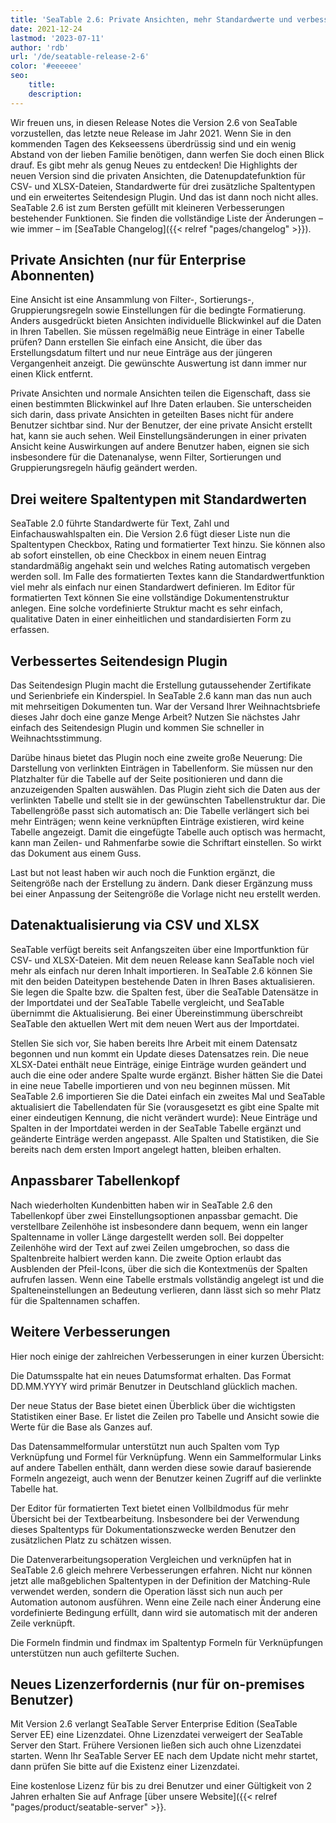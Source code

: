 ```yaml
---
title: 'SeaTable 2.6: Private Ansichten, mehr Standardwerte und verbessertes Seitendesign Plugin'
date: 2021-12-24
lastmod: '2023-07-11'
author: 'rdb'
url: '/de/seatable-release-2-6'
color: '#eeeeee'
seo:
    title:
    description:
---
```


Wir freuen uns, in diesen Release Notes die Version 2.6 von SeaTable vorzustellen, das letzte neue Release im Jahr 2021. Wenn Sie in den kommenden Tagen des Kekseessens überdrüssig sind und ein wenig Abstand von der lieben Familie benötigen, dann werfen Sie doch einen Blick drauf. Es gibt mehr als genug Neues zu entdecken! Die Highlights der neuen Version sind die privaten Ansichten, die Datenupdatefunktion für CSV- und XLSX-Dateien, Standardwerte für drei zusätzliche Spaltentypen und ein erweitertes Seitendesign Plugin. Und das ist dann noch nicht alles. SeaTable 2.6 ist zum Bersten gefüllt mit kleineren Verbesserungen bestehender Funktionen. Sie finden die vollständige Liste der Änderungen – wie immer – im [SeaTable Changelog]({{< relref "pages/changelog" >}}).

## Private Ansichten (nur für Enterprise Abonnenten)

Eine Ansicht ist eine Ansammlung von Filter-, Sortierungs-, Gruppierungsregeln sowie Einstellungen für die bedingte Formatierung. Anders ausgedrückt bieten Ansichten individuelle Blickwinkel auf die Daten in Ihren Tabellen. Sie müssen regelmäßig neue Einträge in einer Tabelle prüfen? Dann erstellen Sie einfach eine Ansicht, die über das Erstellungsdatum filtert und nur neue Einträge aus der jüngeren Vergangenheit anzeigt. Die gewünschte Auswertung ist dann immer nur einen Klick entfernt.

Private Ansichten und normale Ansichten teilen die Eigenschaft, dass sie einen bestimmten Blickwinkel auf Ihre Daten erlauben. Sie unterscheiden sich darin, dass private Ansichten in geteilten Bases nicht für andere Benutzer sichtbar sind. Nur der Benutzer, der eine private Ansicht erstellt hat, kann sie auch sehen. Weil Einstellungsänderungen in einer privaten Ansicht keine Auswirkungen auf andere Benutzer haben, eignen sie sich insbesondere für die Datenanalyse, wenn Filter, Sortierungen und Gruppierungsregeln häufig geändert werden.

## Drei weitere Spaltentypen mit Standardwerten

SeaTable 2.0 führte Standardwerte für Text, Zahl und Einfachauswahlspalten ein. Die Version 2.6 fügt dieser Liste nun die Spaltentypen Checkbox, Rating und formatierter Text hinzu. Sie können also ab sofort einstellen, ob eine Checkbox in einem neuen Eintrag standardmäßig angehakt sein und welches Rating automatisch vergeben werden soll. Im Falle des formatierten Textes kann die Standardwertfunktion viel mehr als einfach nur einen Standardwert definieren. Im Editor für formatierten Text können Sie eine vollständige Dokumentenstruktur anlegen. Eine solche vordefinierte Struktur macht es sehr einfach, qualitative Daten in einer einheitlichen und standardisierten Form zu erfassen.

## Verbessertes Seitendesign Plugin

Das Seitendesign Plugin macht die Erstellung gutaussehender Zertifikate und Serienbriefe ein Kinderspiel. In SeaTable 2.6 kann man das nun auch mit mehrseitigen Dokumenten tun. War der Versand Ihrer Weihnachtsbriefe dieses Jahr doch eine ganze Menge Arbeit? Nutzen Sie nächstes Jahr einfach des Seitendesign Plugin und kommen Sie schneller in Weihnachtsstimmung.

Darübe hinaus bietet das Plugin noch eine zweite große Neuerung: Die Darstellung von verlinkten Einträgen in Tabellenform. Sie müssen nur den Platzhalter für die Tabelle auf der Seite positionieren und dann die anzuzeigenden Spalten auswählen. Das Plugin zieht sich die Daten aus der verlinkten Tabelle und stellt sie in der gewünschten Tabellenstruktur dar. Die Tabellengröße passt sich automatisch an: Die Tabelle verlängert sich bei mehr Einträgen; wenn keine verknüpften Einträge existieren, wird keine Tabelle angezeigt. Damit die eingefügte Tabelle auch optisch was hermacht, kann man Zeilen- und Rahmenfarbe sowie die Schriftart einstellen. So wirkt das Dokument aus einem Guss.

Last but not least haben wir auch noch die Funktion ergänzt, die Seitengröße nach der Erstellung zu ändern. Dank dieser Ergänzung muss bei einer Anpassung der Seitengröße die Vorlage nicht neu erstellt werden.

## Datenaktualisierung via CSV und XLSX

SeaTable verfügt bereits seit Anfangszeiten über eine Importfunktion für CSV- und XLSX-Dateien. Mit dem neuen Release kann SeaTable noch viel mehr als einfach nur deren Inhalt importieren. In SeaTable 2.6 können Sie mit den beiden Dateitypen bestehende Daten in Ihren Bases aktualisieren. Sie legen die Spalte bzw. die Spalten fest, über die SeaTable Datensätze in der Importdatei und der SeaTable Tabelle vergleicht, und SeaTable übernimmt die Aktualisierung. Bei einer Übereinstimmung überschreibt SeaTable den aktuellen Wert mit dem neuen Wert aus der Importdatei.

Stellen Sie sich vor, Sie haben bereits Ihre Arbeit mit einem Datensatz begonnen und nun kommt ein Update dieses Datensatzes rein. Die neue XLSX-Datei enthält neue Einträge, einige Einträge wurden geändert und auch die eine oder andere Spalte wurde ergänzt. Bisher hätten Sie die Datei in eine neue Tabelle importieren und von neu beginnen müssen. Mit SeaTable 2.6 importieren Sie die Datei einfach ein zweites Mal und SeaTable aktualisiert die Tabellendaten für Sie (vorausgesetzt es gibt eine Spalte mit einer eindeutigen Kennung, die nicht verändert wurde): Neue Einträge und Spalten in der Importdatei werden in der SeaTable Tabelle ergänzt und geänderte Einträge werden angepasst. Alle Spalten und Statistiken, die Sie bereits nach dem ersten Import angelegt hatten, bleiben erhalten.

## Anpassbarer Tabellenkopf

Nach wiederholten Kundenbitten haben wir in SeaTable 2.6 den Tabellenkopf über zwei Einstellungsoptionen anpassbar gemacht. Die verstellbare Zeilenhöhe ist insbesondere dann bequem, wenn ein langer Spaltenname in voller Länge dargestellt werden soll. Bei doppelter Zeilenhöhe wird der Text auf zwei Zeilen umgebrochen, so dass die Spaltenbreite halbiert werden kann. Die zweite Option erlaubt das Ausblenden der Pfeil-Icons, über die sich die Kontextmenüs der Spalten aufrufen lassen. Wenn eine Tabelle erstmals vollständig angelegt ist und die Spalteneinstellungen an Bedeutung verlieren, dann lässt sich so mehr Platz für die Spaltennamen schaffen.

## Weitere Verbesserungen

Hier noch einige der zahlreichen Verbesserungen in einer kurzen Übersicht:

Die Datumsspalte hat ein neues Datumsformat erhalten. Das Format DD.MM.YYYY wird primär Benutzer in Deutschland glücklich machen.

Der neue Status der Base bietet einen Überblick über die wichtigsten Statistiken einer Base. Er listet die Zeilen pro Tabelle und Ansicht sowie die Werte für die Base als Ganzes auf.

Das Datensammelformular unterstützt nun auch Spalten vom Typ Verknüpfung und Formel für Verknüpfung. Wenn ein Sammelformular Links auf andere Tabellen enthält, dann werden diese sowie darauf basierende Formeln angezeigt, auch wenn der Benutzer keinen Zugriff auf die verlinkte Tabelle hat.

Der Editor für formatierten Text bietet einen Vollbildmodus für mehr Übersicht bei der Textbearbeitung. Insbesondere bei der Verwendung dieses Spaltentyps für Dokumentationszwecke werden Benutzer den zusätzlichen Platz zu schätzen wissen.

Die Datenverarbeitungsoperation Vergleichen und verknüpfen hat in SeaTable 2.6 gleich mehrere Verbesserungen erfahren. Nicht nur können jetzt alle maßgeblichen Spaltentypen in der Definition der Matching-Rule verwendet werden, sondern die Operation lässt sich nun auch per Automation autonom ausführen. Wenn eine Zeile nach einer Änderung eine vordefinierte Bedingung erfüllt, dann wird sie automatisch mit der anderen Zeile verknüpft.

Die Formeln findmin und findmax im Spaltentyp Formeln für Verknüpfungen unterstützen nun auch gefilterte Suchen.

## Neues Lizenzerfordernis (nur für on-premises Benutzer)

Mit Version 2.6 verlangt SeaTable Server Enterprise Edition (SeaTable Server EE) eine Lizenzdatei. Ohne Lizenzdatei verweigert der SeaTable Server den Start. Frühere Versionen ließen sich auch ohne Lizenzdatei starten. Wenn Ihr SeaTable Server EE nach dem Update nicht mehr startet, dann prüfen Sie bitte auf die Existenz einer Lizenzdatei.

Eine kostenlose Lizenz für bis zu drei Benutzer und einer Gültigkeit von 2 Jahren erhalten Sie auf Anfrage [über unsere Website]({{< relref "pages/product/seatable-server" >}}.
